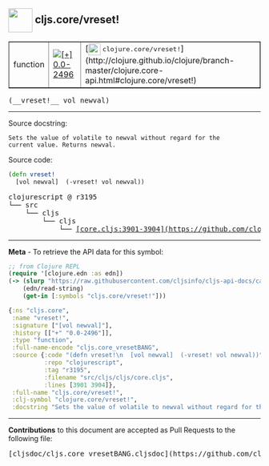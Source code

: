 ## <img width="48px" valign="middle" src="http://i.imgur.com/Hi20huC.png"> cljs.core/vreset!

 <table border="1">
<tr>

<td>function</td>
<td><a href="https://github.com/cljsinfo/cljs-api-docs/tree/0.0-2496"><img valign="middle" alt="[+] 0.0-2496" src="https://img.shields.io/badge/+-0.0--2496-lightgrey.svg"></a> </td>
<td>
[<img height="24px" valign="middle" src="http://i.imgur.com/1GjPKvB.png"> <samp>clojure.core/vreset!</samp>](http://clojure.github.io/clojure/branch-master/clojure.core-api.html#clojure.core/vreset!)
</td>
</tr>
</table>

 <samp>
(__vreset!__ vol newval)<br>
</samp>

---




Source docstring:

```
Sets the value of volatile to newval without regard for the
current value. Returns newval.
```

Source code:

```clj
(defn vreset!
  [vol newval]  (-vreset! vol newval))
```

 <pre>
clojurescript @ r3195
└── src
    └── cljs
        └── cljs
            └── <ins>[core.cljs:3901-3904](https://github.com/clojure/clojurescript/blob/r3195/src/cljs/cljs/core.cljs#L3901-L3904)</ins>
</pre>


---

__Meta__ - To retrieve the API data for this symbol:

```clj
;; from Clojure REPL
(require '[clojure.edn :as edn])
(-> (slurp "https://raw.githubusercontent.com/cljsinfo/cljs-api-docs/catalog/cljs-api.edn")
    (edn/read-string)
    (get-in [:symbols "cljs.core/vreset!"]))
```

```clj
{:ns "cljs.core",
 :name "vreset!",
 :signature ["[vol newval]"],
 :history [["+" "0.0-2496"]],
 :type "function",
 :full-name-encode "cljs.core_vresetBANG",
 :source {:code "(defn vreset!\n  [vol newval]  (-vreset! vol newval))",
          :repo "clojurescript",
          :tag "r3195",
          :filename "src/cljs/cljs/core.cljs",
          :lines [3901 3904]},
 :full-name "cljs.core/vreset!",
 :clj-symbol "clojure.core/vreset!",
 :docstring "Sets the value of volatile to newval without regard for the\ncurrent value. Returns newval."}

```

---

__Contributions__ to this document are accepted as Pull Requests to the following file:

 <pre>
[cljsdoc/cljs.core_vresetBANG.cljsdoc](https://github.com/cljsinfo/cljs-api-docs/blob/master/cljsdoc/cljs.core_vresetBANG.cljsdoc)
</pre>


